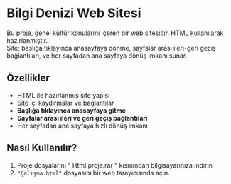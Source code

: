 # Bilgi Denizi Web Sitesi

Bu proje, genel kültür konularını içeren bir web sitesidir. HTML kullanılarak hazırlanmıştır.  
Site; başlığa tıklayınca anasayfaya dönme, sayfalar arası ileri-geri geçiş bağlantıları, ve her sayfadan ana sayfaya dönüş imkanı sunar.

## Özellikler

- HTML ile hazırlanmış site yapısı
- Site içi kaydırmalar ve bağlantılar
- **Başlığa tıklayınca anasayfaya gitme**
- **Sayfalar arası ileri ve geri geçiş bağlantıları**
- Her sayfadan ana sayfaya hızlı dönüş imkanı

## Nasıl Kullanılır?

1. Proje dosyalarını " Html.proje.rar " kısmından  bilgisayarınıza indirin 
2. `"Çalışma.html"` dosyasını bir web tarayıcısında açın.
